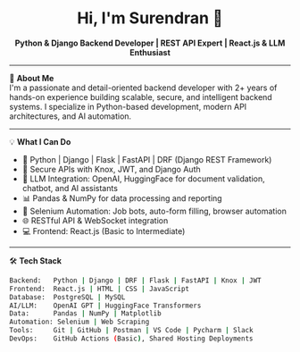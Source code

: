 <h1 align="center">Hi, I'm Surendran 👋</h1>

<p align="center">
  <strong>Python & Django Backend Developer | REST API Expert | React.js & LLM Enthusiast</strong>
</p>

---

🎯 **About Me**  
I'm a passionate and detail-oriented backend developer with 2+ years of hands-on experience building scalable, secure, and intelligent backend systems. I specialize in Python-based development, modern API architectures, and AI automation.

---

💡 **What I Can Do**
- 🐍 Python | Django | Flask | FastAPI | DRF (Django REST Framework)
- 🔐 Secure APIs with Knox, JWT, and Django Auth
- 🤖 LLM Integration: OpenAI, HuggingFace for document validation, chatbot, and AI assistants
- 📊 Pandas & NumPy for data processing and reporting
- 🧠 Selenium Automation: Job bots, auto-form filling, browser automation
- 🌐 RESTful API & WebSocket integration
- 💻 Frontend: React.js (Basic to Intermediate)

---

🛠️ **Tech Stack**
```bash
Backend:   Python | Django | DRF | Flask | FastAPI | Knox | JWT
Frontend:  React.js | HTML | CSS | JavaScript
Database:  PostgreSQL | MySQL
AI/LLM:    OpenAI GPT | HuggingFace Transformers
Data:      Pandas | NumPy | Matplotlib
Automation: Selenium | Web Scraping
Tools:     Git | GitHub | Postman | VS Code | Pycharm | Slack
DevOps:    GitHub Actions (Basic), Shared Hosting Deployments
